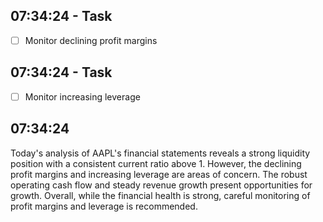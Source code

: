 
## 07:34:24 - Task
- [ ] Monitor declining profit margins

## 07:34:24 - Task
- [ ] Monitor increasing leverage

## 07:34:24
Today's analysis of AAPL's financial statements reveals a strong liquidity position with a consistent current ratio above 1. However, the declining profit margins and increasing leverage are areas of concern. The robust operating cash flow and steady revenue growth present opportunities for growth. Overall, while the financial health is strong, careful monitoring of profit margins and leverage is recommended.
